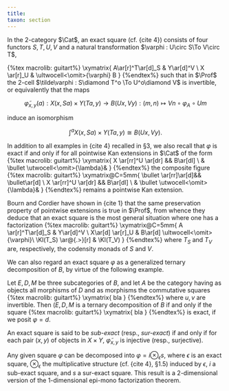 ```yaml
---
title:
taxon: section
---
```


In the 2-category $\Cat$, an exact square (cf. {cite 4}) consists of four functors $S,T,U,V$ and a natural transformation $\varphi : U\circ S\To V\circ T$,

{%tex macrolib: guitart%}
\xymatrix{
  A\ar[r]^T\ar[d]_S  & Y\ar[d]^V  \\
  X \ar[r]_U & \ultwocell<\omit>{\varphi} B
}
{%endtex%}
such that in $\Prof$ the 2-cell $\tilde\varphi : S\diamond T^o \To U^o\diamond V$ is invertible, or equivalently that the maps

$$ \tilde\varphi_{x,y}(a) : X(x,Sa)\times Y(Ta,y) \to B(Ux, Vy) : (m,n)\mapsto Vn\circ \varphi_A\circ Um $$

induce an isomorphism

$$ \displaystyle\int^a X(x,Sa)\times Y(Ta,y) \cong B(Ux, Vy). $$

In addition to all examples in {cite 4} recalled in §3, we also recall that $\varphi$ is exact if and only if for all pointwise Kan extensions in $\Cat$ of the form
{%tex macrolib: guitart%}
\xymatrix{
  X \ar[rr]^U \ar[dr] && B\ar[dl] \\
  & \bullet \utwocell<\omit>{\lambda}&
}
{%endtex%}
the composite figure
{%tex macrolib: guitart%}
\xymatrix@C=5mm{
  \bullet \ar[rr]\ar[d]&& \bullet\ar[d] \\
  X \ar[rr]^U \ar[dr] && B\ar[dl] \\
  & \bullet \utwocell<\omit>{\lambda}&
}
{%endtex%}
remains a pointwise Kan extension.

Bourn and Cordier have shown in {cite 1} that the same preservation property of pointwise extensions is true in $\Prof$, from whence they deduce that an exact square is the most general situation where one has a factorization
{%tex macrolib: guitart%}
\xymatrix@C=5mm{
  A \ar[r]^T\ar[d]_S & Y\ar[d]^V \\
  X\ar[d] \ar[r]_U & B\ar[d] \ultwocell<\omit>{\varphi}\\
  \Kl(T_S) \ar@{.>}[r] & \Kl(T_V)
}
{%endtex%}
where $T_S$ and $T_V$ are, respectively, the codensity monads of $S$ and $V$.

We can also regard an exact square $\varphi$ as a generalized ternary decomposition of $B$, by virtue of the following example.

Let $E,D,M$ be three subcategories of $B$, and let $A$ be the category having as objects all morphisms of $D$ and as morphisms the commutative squares
{%tex macrolib: guitart%}
\xymatrix{
  bla
}
{%endtex%}
where $u,v$ are invertible. Then $(E,D,M$ is a ternary decomposition of $B$ if and only if the square
{%tex macrolib: guitart%}
\xymatrix{
  bla
}
{%endtex%}
is exact, if we posit $\varphi=d$.

An exact square is said to be *sub-exact* (resp., *sur-exact*) if and only if for each pair $(x,y)$ of objects in $X\times Y$, $\tilde\varphi_{x,y}$ is injective (resp., surjective).

Any given square $\varphi$ can be decomposed into $\varphi = i \otimes_\epsilon s$, where $\epsilon$ is an exact square, $\otimes_\epsilon$ the multiplicative structure (cf. {cite 4}, §1.5) induced by $\epsilon$, $i$ a sub-exact square, and $s$ a sur-exact square. This result is a 2-dimensional version of the 1-dimensional epi-mono factorization theorem.